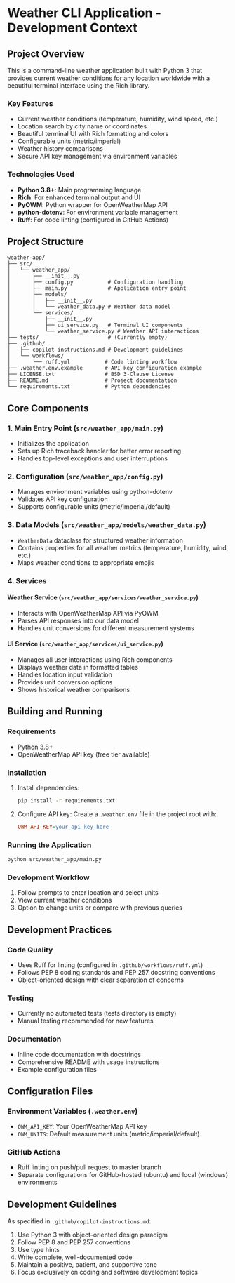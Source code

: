 # Weather CLI Application - Development Context

## Project Overview

This is a command-line weather application built with Python 3 that provides current weather conditions for any location worldwide with a beautiful terminal interface using the Rich library.

### Key Features
- Current weather conditions (temperature, humidity, wind speed, etc.)
- Location search by city name or coordinates
- Beautiful terminal UI with Rich formatting and colors
- Configurable units (metric/imperial)
- Weather history comparisons
- Secure API key management via environment variables

### Technologies Used
- **Python 3.8+**: Main programming language
- **Rich**: For enhanced terminal output and UI
- **PyOWM**: Python wrapper for OpenWeatherMap API
- **python-dotenv**: For environment variable management
- **Ruff**: For code linting (configured in GitHub Actions)

## Project Structure

```
weather-app/
├── src/
│   └── weather_app/
│       ├── __init__.py
│       ├── config.py           # Configuration handling
│       ├── main.py             # Application entry point
│       ├── models/
│       │   ├── __init__.py
│       │   └── weather_data.py # Weather data model
│       └── services/
│           ├── __init__.py
│           ├── ui_service.py   # Terminal UI components
│           └── weather_service.py # Weather API interactions
├── tests/                      # (Currently empty)
├── .github/
│   ├── copilot-instructions.md # Development guidelines
│   └── workflows/
│       └── ruff.yml           # Code linting workflow
├── .weather.env.example       # API key configuration example
├── LICENSE.txt                # BSD 3-Clause License
├── README.md                  # Project documentation
└── requirements.txt           # Python dependencies
```

## Core Components

### 1. Main Entry Point (`src/weather_app/main.py`)
- Initializes the application
- Sets up Rich traceback handler for better error reporting
- Handles top-level exceptions and user interruptions

### 2. Configuration (`src/weather_app/config.py`)
- Manages environment variables using python-dotenv
- Validates API key configuration
- Supports configurable units (metric/imperial/default)

### 3. Data Models (`src/weather_app/models/weather_data.py`)
- `WeatherData` dataclass for structured weather information
- Contains properties for all weather metrics (temperature, humidity, wind, etc.)
- Maps weather conditions to appropriate emojis

### 4. Services

#### Weather Service (`src/weather_app/services/weather_service.py`)
- Interacts with OpenWeatherMap API via PyOWM
- Parses API responses into our data model
- Handles unit conversions for different measurement systems

#### UI Service (`src/weather_app/services/ui_service.py`)
- Manages all user interactions using Rich components
- Displays weather data in formatted tables
- Handles location input validation
- Provides unit conversion options
- Shows historical weather comparisons

## Building and Running

### Requirements
- Python 3.8+
- OpenWeatherMap API key (free tier available)

### Installation
1. Install dependencies:
   ```bash
   pip install -r requirements.txt
   ```

2. Configure API key:
   Create a `.weather.env` file in the project root with:
   ```ini
   OWM_API_KEY=your_api_key_here
   ```

### Running the Application
```bash
python src/weather_app/main.py
```

### Development Workflow
1. Follow prompts to enter location and select units
2. View current weather conditions
3. Option to change units or compare with previous queries

## Development Practices

### Code Quality
- Uses Ruff for linting (configured in `.github/workflows/ruff.yml`)
- Follows PEP 8 coding standards and PEP 257 docstring conventions
- Object-oriented design with clear separation of concerns

### Testing
- Currently no automated tests (tests directory is empty)
- Manual testing recommended for new features

### Documentation
- Inline code documentation with docstrings
- Comprehensive README with usage instructions
- Example configuration files

## Configuration Files

### Environment Variables (`.weather.env`)
- `OWM_API_KEY`: Your OpenWeatherMap API key
- `OWM_UNITS`: Default measurement units (metric/imperial/default)

### GitHub Actions
- Ruff linting on push/pull request to master branch
- Separate configurations for GitHub-hosted (ubuntu) and local (windows) environments

## Development Guidelines

As specified in `.github/copilot-instructions.md`:
1. Use Python 3 with object-oriented design paradigm
2. Follow PEP 8 and PEP 257 conventions
3. Use type hints
4. Write complete, well-documented code
5. Maintain a positive, patient, and supportive tone
6. Focus exclusively on coding and software development topics
